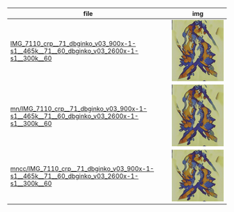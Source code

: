 |  file  |  img  |
| --- | --- |
|[IMG_7110_crp__71_dbginko_v03_900x-1-s1__465k__71__60_dbginko_v03_2600x-1-s1__300k__60](img/ai-painting-collab/IMG_7110_crp__71_dbginko_v03_900x-1-s1__465k__71__60_dbginko_v03_2600x-1-s1__300k__60.jpg)|![IMG_7110_crp__71_dbginko_v03_900x-1-s1__465k__71__60_dbginko_v03_2600x-1-s1__300k__60](img/ai-painting-collab/IMG_7110_crp__71_dbginko_v03_900x-1-s1__465k__71__60_dbginko_v03_2600x-1-s1__300k__60.jpg)|
|[mn/IMG_7110_crp__71_dbginko_v03_900x-1-s1__465k__71__60_dbginko_v03_2600x-1-s1__300k__60](img/ai-painting-collab/mn/IMG_7110_crp__71_dbginko_v03_900x-1-s1__465k__71__60_dbginko_v03_2600x-1-s1__300k__60.jpg)|![mn/IMG_7110_crp__71_dbginko_v03_900x-1-s1__465k__71__60_dbginko_v03_2600x-1-s1__300k__60](img/ai-painting-collab/mn/IMG_7110_crp__71_dbginko_v03_900x-1-s1__465k__71__60_dbginko_v03_2600x-1-s1__300k__60.jpg)|
|[mncc/IMG_7110_crp__71_dbginko_v03_900x-1-s1__465k__71__60_dbginko_v03_2600x-1-s1__300k__60](img/ai-painting-collab/mncc/IMG_7110_crp__71_dbginko_v03_900x-1-s1__465k__71__60_dbginko_v03_2600x-1-s1__300k__60.jpg)|![mncc/IMG_7110_crp__71_dbginko_v03_900x-1-s1__465k__71__60_dbginko_v03_2600x-1-s1__300k__60](img/ai-painting-collab/mncc/IMG_7110_crp__71_dbginko_v03_900x-1-s1__465k__71__60_dbginko_v03_2600x-1-s1__300k__60.jpg)|
